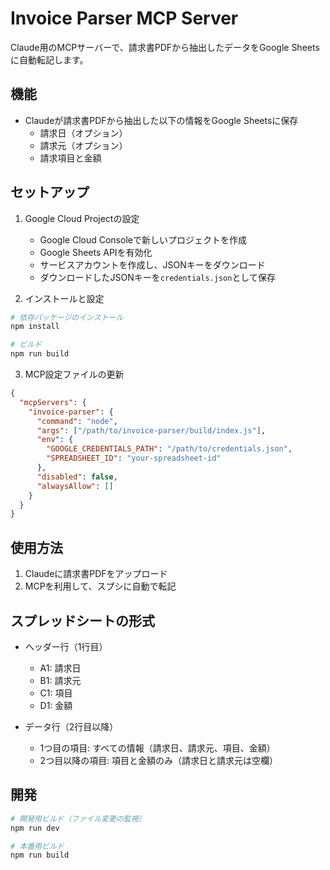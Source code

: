 # Invoice Parser MCP Server

Claude用のMCPサーバーで、請求書PDFから抽出したデータをGoogle Sheetsに自動転記します。

## 機能

- Claudeが請求書PDFから抽出した以下の情報をGoogle Sheetsに保存
  - 請求日（オプション）
  - 請求元（オプション）
  - 請求項目と金額

## セットアップ

1. Google Cloud Projectの設定
   - Google Cloud Consoleで新しいプロジェクトを作成
   - Google Sheets APIを有効化
   - サービスアカウントを作成し、JSONキーをダウンロード
   - ダウンロードしたJSONキーを`credentials.json`として保存

2. インストールと設定
```bash
# 依存パッケージのインストール
npm install

# ビルド
npm run build
```

3. MCP設定ファイルの更新
```json
{
  "mcpServers": {
    "invoice-parser": {
      "command": "node",
      "args": ["/path/to/invoice-parser/build/index.js"],
      "env": {
        "GOOGLE_CREDENTIALS_PATH": "/path/to/credentials.json",
        "SPREADSHEET_ID": "your-spreadsheet-id"
      },
      "disabled": false,
      "alwaysAllow": []
    }
  }
}
```

## 使用方法

1. Claudeに請求書PDFをアップロード
2. MCPを利用して、スプシに自動で転記

## スプレッドシートの形式

- ヘッダー行（1行目）
  - A1: 請求日
  - B1: 請求元
  - C1: 項目
  - D1: 金額

- データ行（2行目以降）
  - 1つ目の項目: すべての情報（請求日、請求元、項目、金額）
  - 2つ目以降の項目: 項目と金額のみ（請求日と請求元は空欄）

## 開発

```bash
# 開発用ビルド（ファイル変更の監視）
npm run dev

# 本番用ビルド
npm run build
